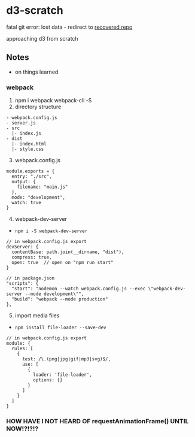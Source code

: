 # d3-scratch
fatal git error: lost data - redirect to [recovered repo](https://github.com/DaNish808/audio-play)

approaching d3 from scratch

## Notes 
- on things learned

### webpack
1. npm i webpack webpack-cli -S
2. directory structure
```
- webpack.config.js
- server.js
- src
  |- index.js
- dist
  |- index.html
  |- style.css
```
3. webpack.config.js
```
module.exports = {
  entry: "./src",
  output: {
    filename: "main.js"
  },
  mode: "development",
  watch: true
}
```
4. webpack-dev-server
- `npm i -S webpack-dev-server`
```
// in webpack.config.js export
devServer: {
  contentBase: path.join(__dirname, "dist"),
  compress: true, 
  open: true  // open on "npm run start"
}
```
```
// in package.json
"scripts": {
  "start": "nodemon --watch webpack.config.js --exec \"webpack-dev-server --mode development\"",
  "build": "webpack --mode production"
},
```
5. import media files
- `npm install file-loader --save-dev`
```
// in webpack.config.js export
module: {
  rules: [
    {
      test: /\.(png|jpg|gif|mp3|svg)$/,
      use: [
        {
          loader: 'file-loader',
          options: {}
        }
      ]
    }
  ]
}
```

### HOW HAVE I NOT HEARD OF requestAnimationFrame() UNTIL NOW!?!?!?

